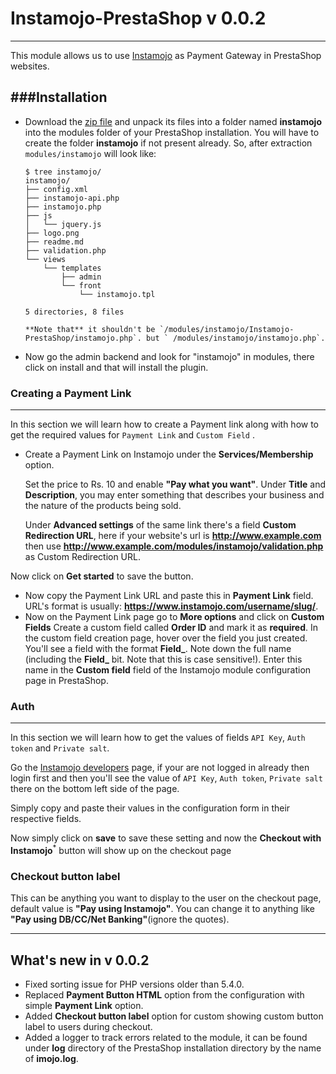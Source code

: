 Instamojo-PrestaShop v 0.0.2
====
----
This module allows us to use [Instamojo](https://www.instamojo.com) as Payment Gateway in PrestaShop websites.

###Installation
---
- Download the [zip file](https://github.com/ashwch/Instamojo-PrestaShop/archive/master.zip) and unpack its files into a folder named **instamojo** into the modules folder of your PrestaShop installation. You will have to create the folder **instamojo** if not present already. So, after extraction `modules/instamojo` will look like:

    ```
    $ tree instamojo/
    instamojo/
    ├── config.xml
    ├── instamojo-api.php
    ├── instamojo.php
    ├── js
    │   └── jquery.js
    ├── logo.png
    ├── readme.md
    ├── validation.php
    └── views
        └── templates
            ├── admin
            └── front
                └── instamojo.tpl

    5 directories, 8 files
    ```

      **Note that** it shouldn't be `/modules/instamojo/Instamojo-PrestaShop/instamojo.php`. but ` /modules/instamojo/instamojo.php`.

- Now go the admin backend and look for "instamojo" in modules, there click on install and that will install the plugin.

### Creating a Payment Link
----
In this section we will learn how to create a Payment link along with how to get the required values for `Payment Link` and `Custom Field` .

- Create a Payment Link on Instamojo under the **Services/Membership** option.

  Set the price to Rs. 10 and enable **"Pay what you want"**.  Under **Title** and **Description**, you may enter something that describes your business and the nature of the products being sold.

  Under **Advanced settings** of the same link there's a field **Custom Redirection URL**, here if your website's url is **http://www.example.com** then use **http://www.example.com/modules/instamojo/validation.php** as Custom Redirection URL.

 Now click on **Get started** to save the button.
 
- Now copy the Payment Link URL and paste this in **Payment Link** field. URL's format is usually: **https://www.instamojo.com/username/slug/**.
- Now on the Payment Link page go to **More options** and click on **Custom Fields**
 Create a custom field called **Order ID** and mark it as **required**. In the custom field creation page, hover over the field you just created. You'll see a field with the format **Field_**. Note down the full name (including the **Field_** bit. Note that this is case sensitive!). Enter this name in the **Custom field** field of the Instamojo module configuration page in PrestaShop.

### Auth
---
In this section we will learn how to get the values of fields  `API Key`,  `Auth token` and `Private salt`.

Go the [Instamojo developers](https://www.instamojo.com/developers/) page, if your are not logged in already then login first and then you'll see the value of `API Key`,  `Auth token`,  `Private salt` there on the bottom left side of the page.

Simply copy and paste their values in the configuration form in their respective fields.

Now simply click on **save** to save these setting and now the **Checkout with Instamojo**<sup>*</sup> button will show up on the checkout page

### Checkout button label

This can be anything you want to display to the user on the checkout page, default value is **"Pay using Instamojo"**. You can change it to anything like **"Pay using DB/CC/Net Banking"**(ignore the quotes).


----

What's new in v 0.0.2
----

- Fixed sorting issue for PHP versions older than 5.4.0.
- Replaced **Payment Button HTML** option from the configuration with simple **Payment Link** option.
- Added **Checkout button label** option for custom showing custom button label to users during checkout.
- Added a logger to track errors related to the module, it can be found under **log** directory of the PrestaShop installation directory by the name of **imojo.log**.
